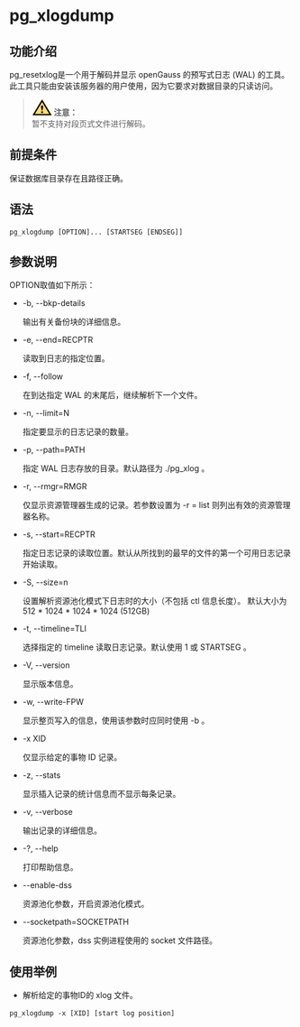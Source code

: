 # pg\_xlogdump

## 功能介绍<a name="zh-cn_topic_0237152442_section125419154814"></a>

pg\_resetxlog是一个用于解码并显示 openGauss 的预写式日志 (WAL) 的工具。此工具只能由安装该服务器的用户使用，因为它要求对数据目录的只读访问。

>![](public_sys-resources/icon-caution.png) **注意：**<br/>
>暂不支持对段页式文件进行解码。<br/>


## 前提条件<a name="zh-cn_topic_0237152442_section14602518110"></a>

保证数据库目录存在且路径正确。

## 语法<a name="zh-cn_topic_0237152442_section554725769"></a>

```
pg_xlogdump [OPTION]... [STARTSEG [ENDSEG]]
```

## 参数说明<a name="zh-cn_topic_0237152442_section4751333172416"></a>

OPTION取值如下所示：

-   -b, --bkp-details

    输出有关备份块的详细信息。

-   -e, --end=RECPTR

    读取到日志的指定位置。

-   -f, --follow

    在到达指定 WAL 的末尾后，继续解析下一个文件。

-   -n, --limit=N

    指定要显示的日志记录的数量。

-   -p, --path=PATH

    指定 WAL 日志存放的目录。默认路径为 ./pg\_xlog 。

-   -r, --rmgr=RMGR

    仅显示资源管理器生成的记录。若参数设置为 -r = list 则列出有效的资源管理器名称。

-   -s, --start=RECPTR

    指定日志记录的读取位置。默认从所找到的最早的文件的第一个可用日志记录开始读取。

-   -S, --size=n

    设置解析资源池化模式下日志时的大小（不包括 ctl 信息长度）。
    默认大小为 512 * 1024 * 1024 * 1024 (512GB)

-   -t, --timeline=TLI

    选择指定的 timeline 读取日志记录。默认使用 1 或 STARTSEG 。

-   -V, --version

    显示版本信息。

-   -w, --write-FPW

    显示整页写入的信息，使用该参数时应同时使用 -b 。

-   -x XID

    仅显示给定的事物 ID 记录。

-   -z, --stats

    显示插入记录的统计信息而不显示每条记录。

-   -v, --verbose

    输出记录的详细信息。

-   -?, --help

    打印帮助信息。

-   --enable-dss

    资源池化参数，开启资源池化模式。

-   --socketpath=SOCKETPATH

    资源池化参数，dss 实例进程使用的 socket 文件路径。


## 使用举例<a name="zh-cn_topic_0237152442_section554725770"></a>

+ 解析给定的事物ID的 xlog 文件。
```
pg_xlogdump -x [XID] [start log position]
```